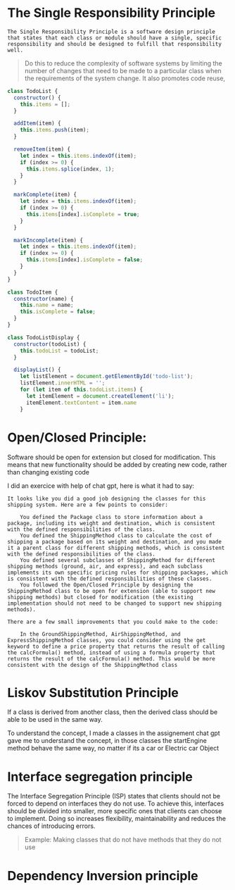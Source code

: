 # The Single Responsibility Principle

```
The Single Responsibility Principle is a software design principle that states that each class or module should have a single, specific responsibility and should be designed to fulfill that responsibility well.
```

> Do this to reduce the complexity of software systems by limiting the number of changes that need to be made to a particular class when the requirements of the system change. It also promotes code reuse,
>

```jsx
class TodoList {
  constructor() {
    this.items = [];
  }

  addItem(item) {
    this.items.push(item);
  }

  removeItem(item) {
    let index = this.items.indexOf(item);
    if (index >= 0) {
      this.items.splice(index, 1);
    }
  }

  markComplete(item) {
    let index = this.items.indexOf(item);
    if (index >= 0) {
      this.items[index].isComplete = true;
    }
  }

  markIncomplete(item) {
    let index = this.items.indexOf(item);
    if (index >= 0) {
      this.items[index].isComplete = false;
    }
  }
}

class TodoItem {
  constructor(name) {
    this.name = name;
    this.isComplete = false;
  }
}

class TodoListDisplay {
  constructor(todoList) {
    this.todoList = todoList;
  }

  displayList() {
    let listElement = document.getElementById('todo-list');
    listElement.innerHTML = '';
    for (let item of this.todoList.items) {
      let itemElement = document.createElement('li');
      itemElement.textContent = item.name
    }

```

# Open/Closed Principle: 

Software should be open for extension but closed for modification. This means that new functionality should be added by creating new code, rather than changing existing code

I did an exercice with help of chat gpt, here is what it had to say:
```
It looks like you did a good job designing the classes for this shipping system. Here are a few points to consider:

    You defined the Package class to store information about a package, including its weight and destination, which is consistent with the defined responsibilities of the class.
    You defined the ShippingMethod class to calculate the cost of shipping a package based on its weight and destination, and you made it a parent class for different shipping methods, which is consistent with the defined responsibilities of the class.
    You defined several subclasses of ShippingMethod for different shipping methods (ground, air, and express), and each subclass implements its own specific pricing rules for shipping packages, which is consistent with the defined responsibilities of these classes.
    You followed the Open/Closed Principle by designing the ShippingMethod class to be open for extension (able to support new shipping methods) but closed for modification (the existing implementation should not need to be changed to support new shipping methods).

There are a few small improvements that you could make to the code:

    In the GroundShippingMethod, AirShippingMethod, and ExpressShippingMethod classes, you could consider using the get keyword to define a price property that returns the result of calling the calcFormula() method, instead of using a formula property that returns the result of the calcFormula() method. This would be more consistent with the design of the ShippingMethod class
```

# Liskov Substitution Principle 

If a class is derived from another class, then the derived class should be able to be used in  the same way.

To understand the concept, I made a classes in the assignement chat gpt gave me to understand the concept, in those classes the startEngine method behave the same way, no matter if its a car or Electric car Object 

# Interface segregation principle

The Interface Segregation Principle (ISP) states that clients should not be forced to depend on interfaces they do not use. To achieve this, interfaces should be divided into smaller, more specific ones that clients can choose to implement. Doing so increases flexibility, maintainability and reduces the chances of introducing errors.

> Example: Making classes that do not have methods that they do not use
> 
# Dependency Inversion principle